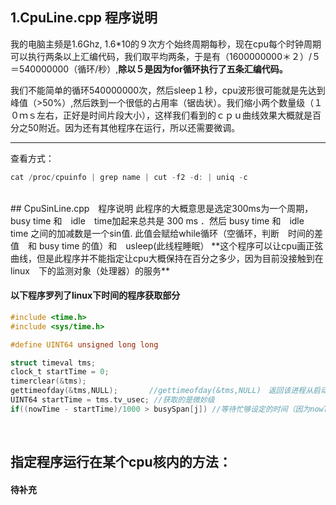 ## 1.CpuLine.cpp 程序说明  

我的电脑主频是1.6Ghz, 1.6*10的９次方个始终周期每秒，现在cpu每个时钟周期可以执行两条以上汇编代码，我们取平均两条，于是有（1600000000＊２）/５＝540000000（循环/秒）,**除以５是因为for循环执行了五条汇编代码。**  

我们不能简单的循环540000000次，然后sleep１秒，cpu波形很可能就是先达到峰值（>50%）,然后跌到一个很低的占用率（锯齿状）。我们缩小两个数量级（１０ｍｓ左右，正好是时间片段大小），这样我们看到的ｃｐｕ曲线效果大概就是百分之50附近。因为还有其他程序在运行，所以还需要微调。 

----------------------------------------------------------------------------------------------------------------------
查看方式：
 ```C
 cat /proc/cpuinfo | grep name | cut -f2 -d: | uniq -c
 ```
 <br>
## CpuSinLine.cpp　程序说明
 此程序的大概意思是选定300ms为一个周期， busy time 和　idle　time加起来总共是 300 ms ．然后 busy time 和　idle　time 之间的加减数是一个sin值. 此值会赋给while循环（空循环，判断　时间的差值　和 busy time 的值）和　usleep(此线程睡眠）  
 **这个程序可以让cpu画正弦曲线，但是此程序并不能指定让cpu大概保持在百分之多少，因为目前没接触到在　linux　下的监测对象（处理器）的服务**
 
#### 以下程序罗列了linux下时间的程序获取部分
```C
#include <time.h>  
#include <sys/time.h>  

#define UINT64 unsigned long long  

struct timeval tms;  
clock_t startTime = 0;  
timerclear(&tms);  
gettimeofday(&tms,NULL);  　　　//gettimeofday(&tms,NULL)　返回该进程从启动到现在经历的毫秒数 
UINT64 startTime = tms.tv_usec; //获取的是微妙级
if((nowTime - startTime)/1000 > busySpan[j]) //等待忙够设定的时间（因为nowTime，startTime是微妙，所以要除以1000, 至少要循环 busySpan[j]ms 时间）
```
<br>
 
 ## 指定程序运行在某个cpu核内的方法：
#### 待补充
